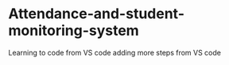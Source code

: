 # Attendance-and-student-monitoring-system
Learning to code from VS code
adding more steps from VS code 
